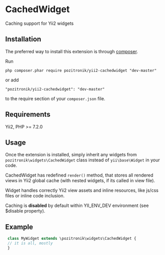 CachedWidget
============
Caching support for Yii2 widgets

Installation
------------

The preferred way to install this extension is through [composer](http://getcomposer.org/download/).

Run

```
php composer.phar require pozitronik/yii2-cachedwidget "dev-master"
```

or add

```
"pozitronik/yii2-cachedwidget": "dev-master"
```

to the require section of your `composer.json` file.


Requirements
------------

Yii2,
PHP >= 7.2.0

Usage
-----

Once the extension is installed, simply inherit any widgets from `pozitronik\widgets\CachedWidget` class instead of `yii\base\Widget` in your code.

CachedWidget has redefined `render()` method, that stores all rendered views in Yii2 global cache (with nested widgets, if its called in view file).

Widget handles correctly Yii2 view assets and inline resources, like js/css files or inline code inclusion.

Caching is **disabled** by default within YII_ENV_DEV environment (see $disable property).

Example
-------

```php
 class MyWidget extends \pozitronik\widgets\CachedWidget {
 // it is all, mostly
 }
 ```
